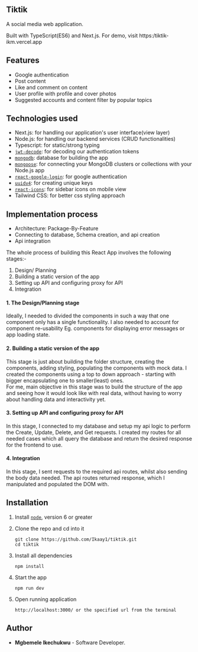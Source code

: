## Tiktik

A social media web application.

Built with TypeScript(ES6) and Next.js.
For demo, visit https:/tiktik-ikm.vercel.app

## Features

- Google authentication
- Post content
- Like and comment on content
- User profile with profile and cover photos
- Suggested accounts and content filter by popular topics

## Technologies used

- Next.js: for handling our application's user interface(view layer)
- Node.js: for handling our backend services (CRUD functionalities)
- Typescript: for static/strong typing
- [`jwt-decode`](https://www.npmjs.com/package/jwt-decode): for decoding our authentication tokens
- [`mongodb`](https://www.npmjs.com/package/mongodb): database for building the app
- [`mongoose`](https://www.npmjs.com/package/mongoose): for connecting your MongoDB clusters or collections with your Node.js app
- [`react-google-login`](https://www.npmjs.com/package/react-google-login): for google authentication
- [`uuidv4`](https://www.npmjs.com/package/uuidv4): for creating unique keys
- [`react-icons`](https://www.npmjs.com/package/react-icons): for sidebar icons on mobile view
- Tailwind CSS: for better css styling approach

## Implementation process

- Architecture: Package-By-Feature
- Connecting to database, Schema creation, and api creation
- Api integration

The whole process of building this React App involves the following stages:-

1. Design/ Planning
2. Building a static version of the app
3. Setting up API and configuring proxy for API
4. Integration

#### 1. The Design/Planning stage

Ideally, I needed to divided the components in such a way that one component only has a single functionality. I also needed to account for component re-usability Eg. components for displaying error messages or app loading state.

#### 2. Building a static version of the app

This stage is just about building the folder structure, creating the components, adding styling, populating the components with mock data. I created the components using a top to down approach - starting with bigger encapsulating one to smaller(least) ones. <br>
For me, main objective in this stage was to build the structure of the app and seeing how it would look like with real data, without having to worry about handling data and interactivity yet.

#### 3. Setting up API and configuring proxy for API

In this stage, I connected to my database and setup my api logic to perform the Create, Update, Delete, and Get requests. I created my routes for all needed cases which all query the database and return the desired response for the frontend to use.

#### 4. Integration

In this stage, I sent requests to the required api routes, whilst also sending the body data needed. The api routes returned response, which I manipulated and populated the DOM with.

## Installation

1. Install [`node`](https://nodejs.org/en/download/), version 6 or greater

2. Clone the repo and cd into it

   ```
   git clone https://github.com/Ikaay1/tiktik.git
   cd tiktik
   ```

3. Install all dependencies

   ```
   npm install
   ```

4. Start the app

   ```
   npm run dev
   ```

5. Open running application

   ```
   http://localhost:3000/ or the specified url from the terminal
   ```

## Author

- **Mgbemele Ikechukwu** - Software Developer.
